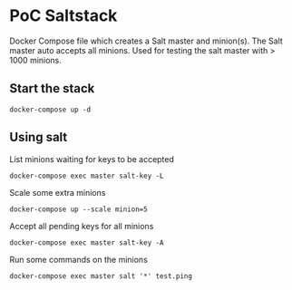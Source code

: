 # PoC Saltstack

Docker Compose file which creates a Salt master and minion(s). The Salt master auto accepts all minions. Used for testing the salt master with > 1000 minions. 

## Start the stack

```shell
docker-compose up -d
```

## Using salt

List minions waiting for keys to be accepted

```shell
docker-compose exec master salt-key -L
```

Scale some extra minions

```shell
docker-compose up --scale minion=5
```

Accept all pending keys for all minions

```shell
docker-compose exec master salt-key -A
```

Run some commands on the minions

```shell
docker-compose exec master salt '*' test.ping
```
